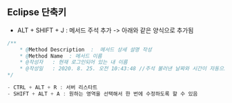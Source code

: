 <meta http-equiv="Content-Type" content="text/html; charset=utf-8" />

## Eclipse 단축키
- ALT + SHIFT + J : 메서드 주석 추가 -> 아래와 같은 양식으로 추가됨

```java
/**
	* @Method Description  :  메서드 상세 설명 작성
	* @Method Name  : 메서드 이름
	* @작성자   : 현재 로그인되어 있는 내 이름
	* @작성일   : 2020. 8. 25. 오전 10:43:48 //주석 불러낸 날짜와 시간이 자동으로 찍힘
*/	

- CTRL + ALT + R : 서버 리스타트
- SHIFT + ALT + A : 원하는 영역을 선택해서 한 번에 수정하도록 할 수 있음
